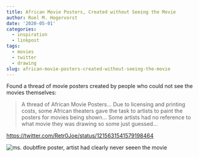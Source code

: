 ```yaml
---
title: African Movie Posters, Created without Seeing the Movie
author: Roel M. Hogervorst
date: '2020-05-01'
categories:
  - inspiration
  - linkpost
tags:
  - movies
  - twitter
  - drawing
slug: african-movie-posters-created-without-seeing-the-movie
---
```


Found a thread of movie posters created by people who could not see the movies themselves:

> A thread of African Movie Posters...
Due to licensing and printing costs, some African theaters gave the task to artists to paint the posters for movies being shown...
Some artists had no reference to what movie they was drawing so some just guessed...


<https://twitter.com/Retr0Joe/status/1215631541579198464>

![ms. doubtfire poster, artist had clearly never seeen the movie](/2020-05-01-african-movie-poster-created-without-seeing-the-movie/index_files/ms_doubtfire.jpg)

